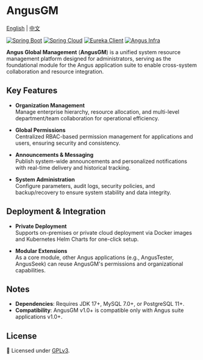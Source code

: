 # AngusGM

[English](README_en.md) | [中文](README.md)

[![Spring Boot](https://img.shields.io/badge/Spring%20Boot-3.4.0-brightgreen)](https://spring.io/projects/spring-boot)
[![Spring Cloud](https://img.shields.io/badge/Spring%20Cloud-4.2.0-brightgreen)](https://spring.io/projects/spring-cloud)
[![Eureka Client](https://img.shields.io/badge/Eureka%20Client-2.0.4-lightgrey)](https://spring.io/projects/spring-cloud-netflix)
[![Angus Infra](https://img.shields.io/badge/Angus%20Infra-1.0.0-red)](https://github.com/xcancloud/AngusInfra)

**Angus Global Management** (**AngusGM**) is a unified system resource management platform designed for administrators, serving as the foundational module for the Angus application suite to enable cross-system collaboration and resource integration.

## Key Features

- **Organization Management**  
  Manage enterprise hierarchy, resource allocation, and multi-level department/team collaboration for operational efficiency.

- **Global Permissions**  
  Centralized RBAC-based permission management for applications and users, ensuring security and consistency.

- **Announcements & Messaging**  
  Publish system-wide announcements and personalized notifications with real-time delivery and historical tracking.

- **System Administration**  
  Configure parameters, audit logs, security policies, and backup/recovery to ensure system stability and data integrity.

## Deployment & Integration

- **Private Deployment**  
  Supports on-premises or private cloud deployment via Docker images and Kubernetes Helm Charts for one-click setup.

- **Modular Extensions**  
  As a core module, other Angus applications (e.g., AngusTester, AngusSeek) can reuse AngusGM's permissions and organizational capabilities.

## Notes

- **Dependencies**: Requires JDK 17+, MySQL 7.0+, or PostgreSQL 11+.
- **Compatibility**: AngusGM v1.0+ is compatible only with Angus suite applications v1.0+.

## License

📜 Licensed under [GPLv3](https://www.gnu.org/licenses/gpl-3.0.html).
